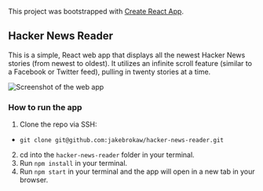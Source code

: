 This project was bootstrapped with [Create React App](https://github.com/facebook/create-react-app).

## Hacker News Reader

This is a simple, React web app that displays all the newest Hacker News stories (from newest to oldest). It utilizes an infinite scroll feature (similar to a Facebook or Twitter feed), pulling in twenty stories at a time.

![Screenshot of the web app](http://jacobrokaw.com/images/hn-reader.jpg)


### How to run the app

1. Clone the repo via SSH:
  * `git clone git@github.com:jakebrokaw/hacker-news-reader.git`
2. cd into the `hacker-news-reader` folder in your terminal.
3. Run `npm install` in your terminal.
4. Run `npm start` in your terminal and the app will open in a new tab in your browser.